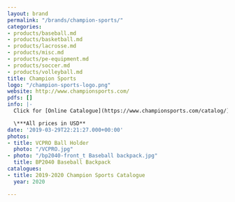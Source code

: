 ```yaml
---
layout: brand
permalink: "/brands/champion-sports/"
categories:
- products/baseball.md
- products/basketball.md
- products/lacrosse.md
- products/misc.md
- products/pe-equipment.md
- products/soccer.md
- products/volleyball.md
title: Champion Sports
logo: "/champion-sports-logo.png"
website: http://www.championsports.com/
pdfs: []
info: |-
  Click for [Online Catalogue](https://www.championsports.com/catalog/)

  \***All prices in USD**
date: '2019-03-29T22:21:27.000+00:00'
photos:
- title: VCPRO Ball Holder
  photo: "/VCPRO.jpg"
- photo: "/bp2040-front_t Baseball backpack.jpg"
  title: BP2040 Baseball Backpack
catalogues:
- title: 2019-2020 Champion Sports Catalogue
  year: 2020

---
```


